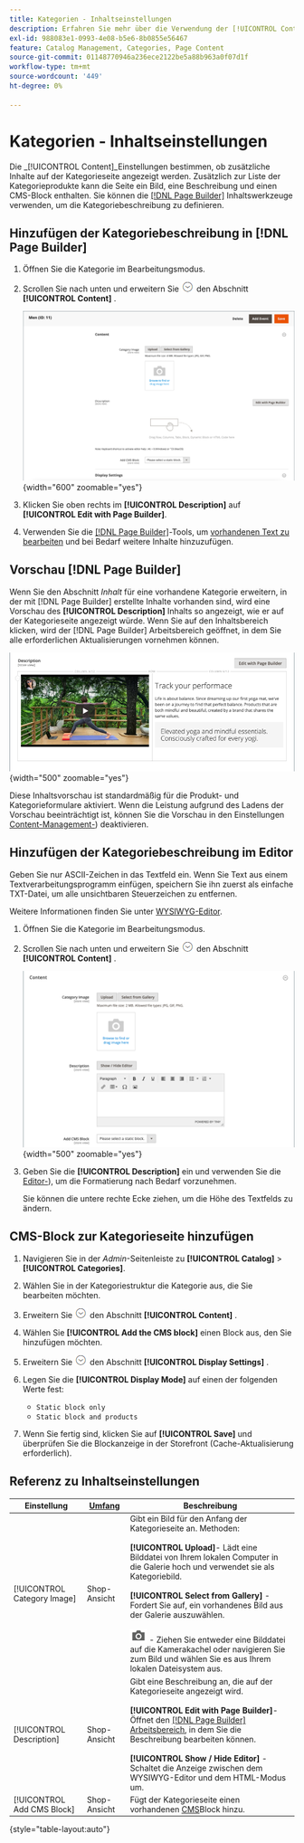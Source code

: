 ```yaml
---
title: Kategorien - Inhaltseinstellungen
description: Erfahren Sie mehr über die Verwendung der [!UICONTROL Content]-Einstellungen zum Definieren zusätzlicher Inhalte, die auf der Kategorieseite angezeigt werden.
exl-id: 988083e1-0993-4e08-b5e6-8b0855e56467
feature: Catalog Management, Categories, Page Content
source-git-commit: 01148770946a236ece2122be5a88b963a0f07d1f
workflow-type: tm+mt
source-wordcount: '449'
ht-degree: 0%

---
```


# Kategorien - Inhaltseinstellungen

Die _[!UICONTROL Content]_Einstellungen bestimmen, ob zusätzliche Inhalte auf der Kategorieseite angezeigt werden. Zusätzlich zur Liste der Kategorieprodukte kann die Seite ein Bild, eine Beschreibung und einen CMS-Block enthalten. Sie können die [[!DNL Page Builder]](../page-builder/introduction.md) Inhaltswerkzeuge verwenden, um die Kategoriebeschreibung zu definieren.

## Hinzufügen der Kategoriebeschreibung in [!DNL Page Builder]

1. Öffnen Sie die Kategorie im Bearbeitungsmodus.

1. Scrollen Sie nach unten und erweitern Sie ![Erweiterungsauswahl](../assets/icon-display-expand.png) den Abschnitt **[!UICONTROL Content]** .

   ![Kategorieinhalt](./assets/category-content.png){width="600" zoomable="yes"}

1. Klicken Sie oben rechts im **[!UICONTROL Description]** auf **[!UICONTROL Edit with Page Builder]**.

1. Verwenden Sie die [[!DNL Page Builder]](../page-builder/introduction.md)-Tools, um [vorhandenen Text zu bearbeiten](../page-builder/text.md) und bei Bedarf weitere Inhalte hinzuzufügen.

## Vorschau [!DNL Page Builder]

Wenn Sie den Abschnitt _Inhalt_ für eine vorhandene Kategorie erweitern, in der mit [!DNL Page Builder] erstellte Inhalte vorhanden sind, wird eine Vorschau des **[!UICONTROL Description]** Inhalts so angezeigt, wie er auf der Kategorieseite angezeigt würde. Wenn Sie auf den Inhaltsbereich klicken, wird der [!DNL Page Builder] Arbeitsbereich geöffnet, in dem Sie alle erforderlichen Aktualisierungen vornehmen können.

![Beschreibungsvorschau](../page-builder/assets/pb-product-category-content-preview.png){width="500" zoomable="yes"}

Diese Inhaltsvorschau ist standardmäßig für die Produkt- und Kategorieformulare aktiviert. Wenn die Leistung aufgrund des Ladens der Vorschau beeinträchtigt ist, können Sie die Vorschau in den Einstellungen [Content-Management-](../configuration-reference/general/content-management.md#advanced-content-tools)) deaktivieren.

## Hinzufügen der Kategoriebeschreibung im Editor

Geben Sie nur ASCII-Zeichen in das Textfeld ein. Wenn Sie Text aus einem Textverarbeitungsprogramm einfügen, speichern Sie ihn zuerst als einfache TXT-Datei, um alle unsichtbaren Steuerzeichen zu entfernen.

Weitere Informationen finden Sie unter [WYSIWYG-Editor](../content-design/editor.md).

1. Öffnen Sie die Kategorie im Bearbeitungsmodus.

1. Scrollen Sie nach unten und erweitern Sie ![Erweiterungsauswahl](../assets/icon-display-expand.png) den Abschnitt **[!UICONTROL Content]** .

   ![Kategorieinhalt](./assets/category-content-ce.png){width="500" zoomable="yes"}

1. Geben Sie die **[!UICONTROL Description]** ein und verwenden Sie die [Editor-](../content-design/editor.md)), um die Formatierung nach Bedarf vorzunehmen.

   Sie können die untere rechte Ecke ziehen, um die Höhe des Textfelds zu ändern.

## CMS-Block zur Kategorieseite hinzufügen

1. Navigieren Sie in der _Admin_-Seitenleiste zu **[!UICONTROL Catalog]** > **[!UICONTROL Categories]**.

1. Wählen Sie in der Kategoriestruktur die Kategorie aus, die Sie bearbeiten möchten.

1. Erweitern Sie ![Erweiterungsauswahl](../assets/icon-display-expand.png) den Abschnitt **[!UICONTROL Content]** .

1. Wählen Sie **[!UICONTROL Add the CMS block]** einen Block aus, den Sie hinzufügen möchten.

1. Erweitern Sie ![Erweiterungsauswahl](../assets/icon-display-expand.png) den Abschnitt **[!UICONTROL Display Settings]** .

1. Legen Sie die **[!UICONTROL Display Mode]** auf einen der folgenden Werte fest:

   - `Static block only`
   - `Static block and products`

1. Wenn Sie fertig sind, klicken Sie auf **[!UICONTROL Save]** und überprüfen Sie die Blockanzeige in der Storefront (Cache-Aktualisierung erforderlich).

## Referenz zu Inhaltseinstellungen

| Einstellung | [Umfang](../getting-started/websites-stores-views.md#scope-settings) | Beschreibung |
|--- |--- |--- |
| [!UICONTROL Category Image] | Shop-Ansicht | Gibt ein Bild für den Anfang der Kategorieseite an. Methoden: <br/><br/>**[!UICONTROL Upload]**- Lädt eine Bilddatei von Ihrem lokalen Computer in die Galerie hoch und verwendet sie als Kategoriebild.<br/><br/>**[!UICONTROL Select from Gallery]** - Fordert Sie auf, ein vorhandenes Bild aus der Galerie auszuwählen. <br/><br/>![Page Builder-Kamerasymbol](../assets/icon-camera.png) - Ziehen Sie entweder eine Bilddatei auf die Kamerakachel oder navigieren Sie zum Bild und wählen Sie es aus Ihrem lokalen Dateisystem aus. |
| [!UICONTROL Description] | Shop-Ansicht | Gibt eine Beschreibung an, die auf der Kategorieseite angezeigt wird. <br/><br/>**[!UICONTROL Edit with Page Builder]**- Öffnet den [[!DNL Page Builder] Arbeitsbereich](../page-builder/workspace.md), in dem Sie die Beschreibung bearbeiten können.<br/><br/>**[!UICONTROL Show / Hide Editor]** - Schaltet die Anzeige zwischen dem WYSIWYG-Editor und dem HTML-Modus um. |
| [!UICONTROL Add CMS Block] | Shop-Ansicht | Fügt der Kategorieseite einen vorhandenen [CMS](../content-design/blocks.md)Block hinzu. |

{style="table-layout:auto"}
